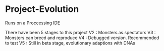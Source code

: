 # Project-Evolution

Runs on a Proccessing IDE

There have been 5 stages to this project
V2 : Monsters as spectators
V3 : Monsters can breed and reproduce
V4 : Debugged version. Recommended to test
V5 : Still in beta stage, evolutionary adaptions with DNAs
